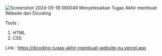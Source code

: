 ![Screenshot 2024-05-18 080049](https://github.com/reyvaldoshivapramudya/dicoding-tugas-akhir-membuat-website/assets/106213143/5a92f5e5-0334-4512-893c-cd86468b082e)
Menyelesaikan Tugas Akhir membuat Website dari Dicoding

Tools :
1. HTML
2. CSS

Link : https://dicoding-tugas-akhir-membuat-website-nu.vercel.app
